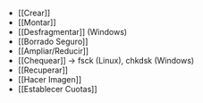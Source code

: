 
- [[Crear]]
- [[Montar]]
- [[Desfragmentar]] (Windows)
- [[Borrado Seguro]]
- [[Ampliar/Reducir]]
- [[Chequear]] → fsck (Linux), chkdsk (Windows)
- [[Recuperar]]
- [[Hacer Imagen]]
- [[Establecer Cuotas]]